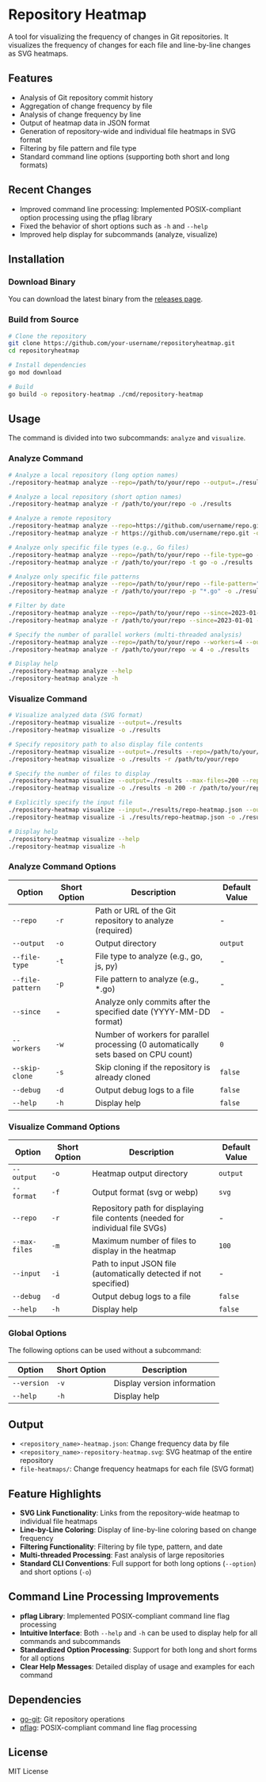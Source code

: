 # Repository Heatmap

A tool for visualizing the frequency of changes in Git repositories. It visualizes the frequency of changes for each file and line-by-line changes as SVG heatmaps.

## Features

- Analysis of Git repository commit history
- Aggregation of change frequency by file
- Analysis of change frequency by line
- Output of heatmap data in JSON format
- Generation of repository-wide and individual file heatmaps in SVG format
- Filtering by file pattern and file type
- Standard command line options (supporting both short and long formats)

## Recent Changes

- Improved command line processing: Implemented POSIX-compliant option processing using the pflag library
- Fixed the behavior of short options such as `-h` and `--help`
- Improved help display for subcommands (analyze, visualize)

## Installation

### Download Binary

You can download the latest binary from the [releases page](https://github.com/your-username/repositoryheatmap/releases).

### Build from Source

```bash
# Clone the repository
git clone https://github.com/your-username/repositoryheatmap.git
cd repositoryheatmap

# Install dependencies
go mod download

# Build
go build -o repository-heatmap ./cmd/repository-heatmap
```

## Usage

The command is divided into two subcommands: `analyze` and `visualize`.

### Analyze Command

```bash
# Analyze a local repository (long option names)
./repository-heatmap analyze --repo=/path/to/your/repo --output=./results

# Analyze a local repository (short option names)
./repository-heatmap analyze -r /path/to/your/repo -o ./results

# Analyze a remote repository
./repository-heatmap analyze --repo=https://github.com/username/repo.git --output=./results
./repository-heatmap analyze -r https://github.com/username/repo.git -o ./results

# Analyze only specific file types (e.g., Go files)
./repository-heatmap analyze --repo=/path/to/your/repo --file-type=go --output=./results
./repository-heatmap analyze -r /path/to/your/repo -t go -o ./results

# Analyze only specific file patterns
./repository-heatmap analyze --repo=/path/to/your/repo --file-pattern="*.go" --output=./results
./repository-heatmap analyze -r /path/to/your/repo -p "*.go" -o ./results

# Filter by date
./repository-heatmap analyze --repo=/path/to/your/repo --since=2023-01-01 --output=./results
./repository-heatmap analyze -r /path/to/your/repo --since=2023-01-01 -o ./results

# Specify the number of parallel workers (multi-threaded analysis)
./repository-heatmap analyze --repo=/path/to/your/repo --workers=4 --output=./results
./repository-heatmap analyze -r /path/to/your/repo -w 4 -o ./results

# Display help
./repository-heatmap analyze --help
./repository-heatmap analyze -h
```

### Visualize Command

```bash
# Visualize analyzed data (SVG format)
./repository-heatmap visualize --output=./results
./repository-heatmap visualize -o ./results

# Specify repository path to also display file contents
./repository-heatmap visualize --output=./results --repo=/path/to/your/repo
./repository-heatmap visualize -o ./results -r /path/to/your/repo

# Specify the number of files to display
./repository-heatmap visualize --output=./results --max-files=200 --repo=/path/to/your/repo
./repository-heatmap visualize -o ./results -m 200 -r /path/to/your/repo

# Explicitly specify the input file
./repository-heatmap visualize --input=./results/repo-heatmap.json --output=./results
./repository-heatmap visualize -i ./results/repo-heatmap.json -o ./results

# Display help
./repository-heatmap visualize --help
./repository-heatmap visualize -h
```

### Analyze Command Options

| Option | Short Option | Description | Default Value |
|------------|----------------|------|------------|
| `--repo` | `-r` | Path or URL of the Git repository to analyze (required) | - |
| `--output` | `-o` | Output directory | `output` |
| `--file-type` | `-t` | File type to analyze (e.g., go, js, py) | - |
| `--file-pattern` | `-p` | File pattern to analyze (e.g., *.go) | - |
| `--since` | - | Analyze only commits after the specified date (YYYY-MM-DD format) | - |
| `--workers` | `-w` | Number of workers for parallel processing (0 automatically sets based on CPU count) | `0` |
| `--skip-clone` | `-s` | Skip cloning if the repository is already cloned | `false` |
| `--debug` | `-d` | Output debug logs to a file | `false` |
| `--help` | `-h` | Display help | `false` |

### Visualize Command Options

| Option | Short Option | Description | Default Value |
|------------|----------------|------|------------|
| `--output` | `-o` | Heatmap output directory | `output` |
| `--format` | `-f` | Output format (svg or webp) | `svg` |
| `--repo` | `-r` | Repository path for displaying file contents (needed for individual file SVGs) | - |
| `--max-files` | `-m` | Maximum number of files to display in the heatmap | `100` |
| `--input` | `-i` | Path to input JSON file (automatically detected if not specified) | - |
| `--debug` | `-d` | Output debug logs to a file | `false` |
| `--help` | `-h` | Display help | `false` |

### Global Options

The following options can be used without a subcommand:

| Option | Short Option | Description |
|------------|----------------|------|
| `--version` | `-v` | Display version information |
| `--help` | `-h` | Display help |

## Output

- `<repository_name>-heatmap.json`: Change frequency data by file
- `<repository_name>-repository-heatmap.svg`: SVG heatmap of the entire repository
- `file-heatmaps/`: Change frequency heatmaps for each file (SVG format)

## Feature Highlights

- **SVG Link Functionality**: Links from the repository-wide heatmap to individual file heatmaps
- **Line-by-Line Coloring**: Display of line-by-line coloring based on change frequency
- **Filtering Functionality**: Filtering by file type, pattern, and date
- **Multi-threaded Processing**: Fast analysis of large repositories
- **Standard CLI Conventions**: Full support for both long options (`--option`) and short options (`-o`)

## Command Line Processing Improvements

- **pflag Library**: Implemented POSIX-compliant command line flag processing
- **Intuitive Interface**: Both `--help` and `-h` can be used to display help for all commands and subcommands
- **Standardized Option Processing**: Support for both long and short forms for all options
- **Clear Help Messages**: Detailed display of usage and examples for each command

## Dependencies

- [go-git](https://github.com/go-git/go-git): Git repository operations
- [pflag](https://github.com/spf13/pflag): POSIX-compliant command line flag processing

## License

MIT License
